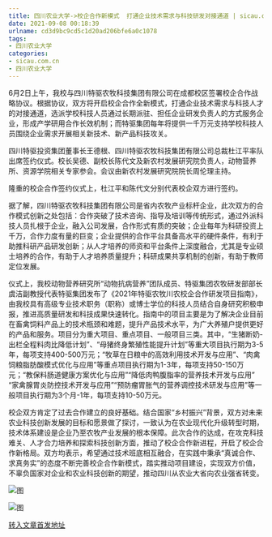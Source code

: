 ```yaml
---
title: 四川农业大学->校企合作新模式  打通企业技术需求与科技研发对接通道 | sicau.com.cn
date: 2021-09-08 00:18:39
urlname: cd3d9bc9cd5c1d20ad206bfe6a0c1078
tags: 
- 四川农业大学
categories:
- sicau.com.cn
- 四川农业大学
---
```

6月2日上午，我校与四川特驱农牧科技集团有限公司在成都校区签署校企合作战略协议。根据协议，双方将开启校企合作全新模式，打通企业技术需求与科技人才的对接通道，选派学校科技人员通过长期派驻、担任企业研发负责人的方式服务企业，形成产学研用合作长效机制；而特驱集团每年将提供一千万元支持学校科技人员围绕企业需求开展相关新技术、新产品科技攻关。

四川特驱投资集团董事长王德根、四川特驱农牧科技集团有限公司总裁杜江平率队出席签约仪式。校长吴德、副校长陈代文及新农村发展研究院负责人，动物营养所、资源学院相关专家参会。会议由新农村发展研究院院长周伦理主持。

隆重的校企合作签约仪式上，杜江平和陈代文分别代表校企双方进行签约。

据了解，四川特驱农牧科技集团有限公司是省内农牧产业标杆企业，此次双方的合作模式创新之处包括：合作突破了技术咨询、指导及培训等传统形式，通过外派科技人员扎根于企业，融入公司发展，合作形式有质的突破；企业每年为科研投资上千万，合作力度有量的巨变；企业提供的合作平台具备高水平的硬件条件，有利于助推科研产品研发创新；从人才培养的师资和平台条件上深度融合，尤其是专业硕士培养的合作，有助于人才培养质量提升；科研成果共享机制的创新，有助于教师定位发展。

仪式上，我校动物营养研究所“动物抗病营养”团队成员、特驱集团农牧研发部部长虞洁副教授代表特驱集团发布了《2021年特驱农牧川农校企合作研发项目指南》，由我校具有高级专业技术职务（职称）或博士学位的科技人员结合自身研究积极申报，推进高质量研发和科技成果快速转化。指南中的项目主要是为了解决企业目前在畜禽饲料产品上的技术瓶颈和难题，提升产品技术水平，为广大养殖户提供更好的产品和服务。项目分为重大项目、重点项目、一般项目三类。其中，“生猪断奶-出栏全程料肉比降低计划”、“母猪终身繁殖性能提升计划”等重大项目执行期为3-5年，每项支持400-500万元；“牧草在日粮中的高效利用技术开发与应用”、“肉禽饲粮脂肪酸模式优化与应用”等重点项目执行期为1-3年，每项支持50-150万元；“教保料肠道健康方案优化与应用”“降低肉鸭腹脂率的营养技术开发与应用” “家禽腺胃炎防控技术开发与应用”“预防瘤胃胀气的营养调控技术研发与应用”等一般项目执行期为3个月-1年，每项支持10-50万元。

校企双方肯定了过去合作建立的良好基础。结合国家“乡村振兴”背景，双方对未来农业科技创新发展的目标和愿景做了探讨，一致认为在农业现代化升级转型时期，技术体系建设是企业乃至农牧产业发展的根本保障。此次合作的达成，在攻克科技难关、人才合力培养和探索科技创新方面，推动了校企合作新进程，开启了校企合作新格局。双方均表示，希望通过技术班底相互融合，在实践中秉承“真诚合作、求真务实”的态度不断完善校企合作新模式，踏实推动项目建设，实现双方价值，不辜负国家对企业和农业科技创新的期望，推动四川从农业大省向农业强省转变。

![图](https://news.sicau.edu.cn/__local/E/72/90/63C5E701B3F083BA78FF8967D9D_A6709D80_13962.jpg)

![图](https://news.sicau.edu.cn/__local/A/08/88/E3E2408F34FEABE38EFCA1FC6AA_12BB512B_16348.jpg)

[转入文章首发地址](https://news.sicau.edu.cn/info/1135/62619.htm)